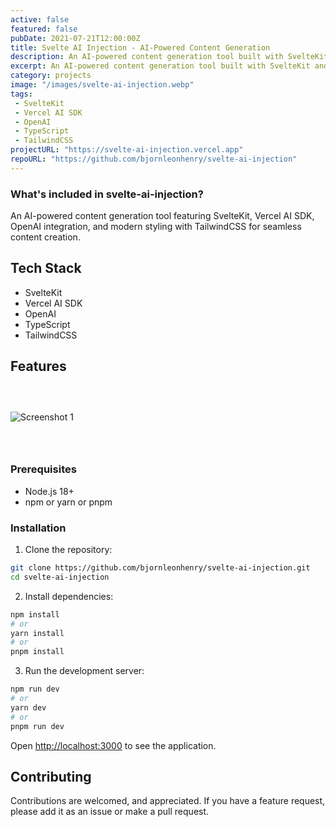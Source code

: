 ```yaml
---
active: false
featured: false
pubDate: 2021-07-21T12:00:00Z
title: Svelte AI Injection - AI-Powered Content Generation
description: An AI-powered content generation tool built with SvelteKit and OpenAI integration.
excerpt: An AI-powered content generation tool built with SvelteKit and OpenAI integration.
category: projects
image: "/images/svelte-ai-injection.webp"
tags:
 - SvelteKit
 - Vercel AI SDK
 - OpenAI
 - TypeScript
 - TailwindCSS
projectURL: "https://svelte-ai-injection.vercel.app"
repoURL: "https://github.com/bjornleonhenry/svelte-ai-injection"
---
```


### What's included in svelte-ai-injection?

An AI-powered content generation tool featuring SvelteKit, Vercel AI SDK, OpenAI integration, and modern styling with TailwindCSS for seamless content creation.

## Tech Stack

- SvelteKit
- Vercel AI SDK
- OpenAI
- TypeScript
- TailwindCSS

## Features

### &nbsp;

![Screenshot 1](/images/svelte-ai-injection-1.webp)

### &nbsp;

### Prerequisites

- Node.js 18+
- npm or yarn or pnpm

### Installation

1. Clone the repository:
```bash
git clone https://github.com/bjornleonhenry/svelte-ai-injection.git
cd svelte-ai-injection
```

2. Install dependencies:
```bash
npm install
# or
yarn install
# or
pnpm install
```

3. Run the development server:
```bash
npm run dev
# or
yarn dev
# or
pnpm run dev
```

Open [http://localhost:3000](http://localhost:3000) to see the application.

## Contributing

Contributions are welcomed, and appreciated. If you have a feature request, please add it as an issue or make a pull request.
